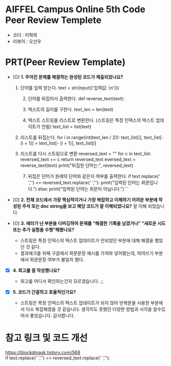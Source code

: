 # AIFFEL Campus Online 5th Code Peer Review Templete
- 코더 : 이혁희
- 리뷰어 : 오선우


# PRT(Peer Review Template)

- [O]  **1. 주어진 문제를 해결하는 완성된 코드가 제출되었나요?**
    

 	1.  단어를 입력 받는다.
        text = str(input(('입력값:  \n')))
 
       
        2. 단어를 뒤집어서 출력한다.
        def reverse_text(text):

        3. 텍스트의 길이를 구한다.
        text_len = len(text)

        4. 텍스트 스트링를 리스트로 변환한다.
  	 (스트링은 특정 인덱스의 텍스트 업데이트가 안됨)
  	text_list = list(text)

  	5. 리스트를 뒤집는다.
  	for i in range(int(text_len / 2)):
    	text_list[i], text_list[- (i + 1)] = text_list[- (i + 1)], text_list[i]

  	6. 리스트를 다시 스트링으로 변환
  	reversed_text = ""
  	for c in text_list:
      	reversed_text += c
  	return reversed_text
	eversed_text = reverse_text(text)
	print("뒤집힌 단어는:", reversed_text)
  
        7. 뒤집은 단어가 원래의 단어와 같은지 여부를 출력한다.
   	if text.replace(' ','') == reversed_text.replace(' ',''):
  	  print("입력된 단어는 회문입니다.")
	else:
 	  print("입력된 단어는 회문이 아닙니다.")```
       
- [O]  **2. 전체 코드에서 가장 핵심적이거나 가장 복잡하고 이해하기 어려운 부분에 작성된 
주석 또는 doc string을 보고 해당 코드가 잘 이해되었나요?**
     잘 이해 되었습니다.
            
- [O]  **3. 에러가 난 부분을 디버깅하여 문제를 “해결한 기록을 남겼거나” 
”새로운 시도 또는 추가 실험을 수행”해봤나요?**
    - 스트링은 특정 인덱스의 텍스트 업데이트가 안되었던 부분에 대해 해결을 했었던 것 같다. 
    - 결과체크를 위해 구글에서 회문문장 예시를 가져와 넣어봤는데, 띄어쓰기 부분에서 회문문장 여부가 불일치 했다.  
        
- [X]  **4. 회고를 잘 작성했나요?**
    - 회고를 어디서 확인하는건지 모르겠습니다. ;; 
    
- [X]  **5. 코드가 간결하고 효율적인가요?**
    - 스트링은 특정 인덱스의 텍스트 업데이트가 되지 않아 반복문을 사용한 부분에서 다소 복잡해졌을 것 같습니다. 생각지도 못했던 다양한 방법과 시각을 알수있어서 좋았습니다. 감사합니다. 
    

# 참고 링크 및 코드 개선
  https://blockdmask.tistory.com/568    
if text.replace(' ','') == reversed_text.replace(' ',''):

